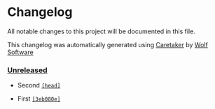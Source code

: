 # Changelog

All notable changes to this project will be documented in this file.


This changelog was automatically generated using [Caretaker](https://github.com/DevelopersToolbox/caretaker) by [Wolf Software](https://github.com/WolfSoftware)

### [Unreleased](https://github.com/DockerToolbox/alpine-bash/commits/master)

- Second [`[head]`](https://github.com/DockerToolbox/alpine-bash/commit/)

- First [`[3eb080e]`](https://github.com/DockerToolbox/alpine-bash/commit/3eb080efe10df8e3f01c1d270eca66fde179300a)

